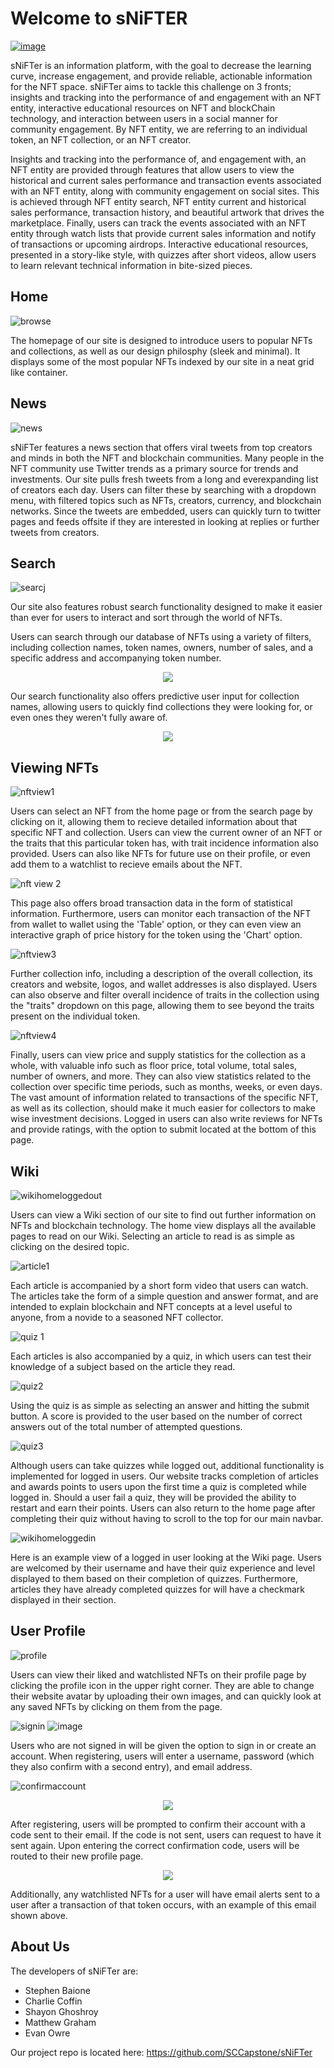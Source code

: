 # Welcome to sNiFTER

[![image](https://user-images.githubusercontent.com/59932579/165216455-371f7902-0608-45d5-bff6-7315717734dd.png)](https://www.youtube.com/watch?v=NfRXiQpxbsE)

sNiFTer is an information platform, with the goal to decrease the learning curve, increase engagement, and provide reliable, actionable information for the NFT space. sNiFTer aims to tackle this challenge on 3 fronts; insights and tracking into the performance of and engagement with an NFT entity, interactive educational resources on NFT and blockChain technology, and interaction between users in a social manner for community engagement. By NFT entity, we are referring to an individual token, an NFT collection, or an NFT creator.

Insights and tracking into the performance of, and engagement with, an NFT entity are provided through features that allow users to view the historical and current sales performance and transaction events associated with an NFT entity, along with community engagement on social sites. This is achieved through NFT entity search, NFT entity current and historical sales performance, transaction history, and beautiful artwork that drives the marketplace. Finally, users can track the events associated with an NFT entity through watch lists that provide current sales information and notify of transactions or upcoming airdrops. Interactive educational resources, presented in a story-like style, with quizzes after short videos, allow users to learn relevant technical information in bite-sized pieces. 

## Home

![browse](https://user-images.githubusercontent.com/59932579/164487437-2fa12df1-4d96-4238-a79a-97b186df6e68.png)

The homepage of our site is designed to introduce users to popular NFTs and collections, as well as our design philosphy (sleek and minimal). It displays some of the most popular NFTs indexed by our site in a neat grid like container.

## News

![news](https://user-images.githubusercontent.com/59932579/164488024-bc4e95be-f175-4892-beeb-6a0cc60f7b64.png)

sNiFTer features a news section that offers viral tweets from top creators and minds in both the NFT and blockchain communities. Many people in the NFT community use Twitter trends as a primary source for trends and investments. Our site pulls fresh tweets from a long and everexpanding list of creators each day. Users can filter these by searching with a dropdown menu, with filtered topics such as NFTs, creators, currency, and blockchain networks. Since the tweets are embedded, users can quickly turn to twitter pages and feeds offsite if they are interested in looking at replies or further tweets from creators.

## Search

![searcj](https://user-images.githubusercontent.com/59932579/164488588-224adc1d-aeca-4cf9-98da-913ff5b1c12c.png)

Our site also features robust search functionality designed to make it easier than ever for users to interact and sort through the world of NFTs. 

Users can search through our database of NFTs using a variety of filters, including collection names, token names, owners, number of sales, and a specific address and accompanying token number. 

<p align="center">
  <img src="https://user-images.githubusercontent.com/59932579/164489822-f420d048-10db-46cb-a57b-fde4c0ada5e9.PNG" />
</p>

Our search functionality also offers predictive user input for collection names, allowing users to quickly find collections they were looking for, or even ones they weren't fully aware of.

<p align="center">
 <img src="https://user-images.githubusercontent.com/59932579/164489746-efa78a4a-59fb-425b-96c3-ce7300c99b98.PNG" />
</p>

## Viewing NFTs

![nftview1](https://user-images.githubusercontent.com/59932579/164490990-da2cad39-3adc-4a59-bbe7-70ca981f01b5.png)

Users can select an NFT from the home page or from the search page by clicking on it, allowing them to recieve detailed information about that specific NFT and collection. Users can view the current owner of an NFT or the traits that this particular token has, with trait incidence information also provided. Users can also like NFTs for future use on their profile, or even add them to a watchlist to recieve emails about the NFT.

![nft view 2](https://user-images.githubusercontent.com/59932579/164491008-1e100d67-9c50-4929-b324-dbaeb606df04.png)

This page also offers broad transaction data in the form of statistical information. Furthermore, users can monitor each transaction of the NFT from wallet to wallet using the 'Table' option, or they can even view an interactive graph of price history for the token using the 'Chart' option.

![nftview3](https://user-images.githubusercontent.com/59932579/164491015-70a8b95a-d905-480e-be26-9439c18f1342.png)

Further collection info, including a description of the overall collection, its creators and website, logos, and wallet addresses is also displayed. Users can also observe and filter overall incidence of traits in the collection using the "traits" dropdown on this page, allowing them to see beyond the traits present on the individual token.

![nftview4](https://user-images.githubusercontent.com/59932579/164491270-3da2278e-9b7f-4140-9fbf-8d5103ae7fb2.png)

Finally, users can view price and supply statistics for the collection as a whole, with valuable info such as floor price, total volume, total sales, number of owners, and more. They can also view statistics related to the collection over specific time periods, such as months, weeks, or even days. The vast amount of information related to transactions of the specific NFT, as well as its collection, should make it much easier for collectors to make wise investment decisions. Logged in users can also write reviews for NFTs and provide ratings, with the option to submit located at the bottom of this page.

## Wiki

![wikihomeloggedout](https://user-images.githubusercontent.com/59932579/164495415-6192d7b2-9754-48fa-a7c0-c4813d1bb72d.png)

Users can view a Wiki section of our site to find out further information on NFTs and blockchain technology. The home view displays all the available pages to read on our Wiki. Selecting an article to read is as simple as clicking on the desired topic.

![article1](https://user-images.githubusercontent.com/59932579/164497324-1da73b74-e47c-4818-b3e5-3c6d8618bbe0.png)

Each article is accompanied by a short form video that users can watch. The articles take the form of a simple question and answer format, and are intended to explain blockchain and NFT concepts at a level useful to anyone, from a novide to a seasoned NFT collector.

![quiz 1](https://user-images.githubusercontent.com/59932579/164497652-21f928db-f47c-4101-a2cc-be9e333d6921.png)

Each articles is also accompanied by a quiz, in which users can test their knowledge of a subject based on the article they read.

![quiz2](https://user-images.githubusercontent.com/59932579/164497831-a5f52d58-2711-4b2a-a3fe-166dd45c2f2e.PNG)

Using the quiz is as simple as selecting an answer and hitting the submit button. A score is provided to the user based on the number of correct answers out of the total number of attempted questions.

![quiz3](https://user-images.githubusercontent.com/59932579/164497846-1246f639-3cf3-4a28-a757-09b70fce3eeb.PNG)

Although users can take quizzes while logged out, additional functionality is implemented for logged in users. Our website tracks completion of articles and awards points to users upon the first time a quiz is completed while logged in. Should a user fail a quiz, they will be provided the ability to restart and earn their points. Users can also return to the home page after completing their quiz without having to scroll to the top for our main navbar.

![wikihomeloggedin](https://user-images.githubusercontent.com/59932579/164495630-7826fdc8-bd45-4d9d-ae06-2c9557154c88.png)

Here is an example view of a logged in user looking at the Wiki page. Users are welcomed by their username and have their quiz experience and level displayed to them based on their completion of quizzes. Furthermore, articles they have already completed quizzes for will have a checkmark displayed in their section.

## User Profile

![profile](https://user-images.githubusercontent.com/59932579/164542629-888d6529-832a-430d-ad81-f4a9ed8752e8.png)

Users can view their liked and watchlisted NFTs on their profile page by clicking the profile icon in the upper right corner. They are able to change their website avatar by uploading their own images, and can quickly look at any saved NFTs by clicking on them from the page.

![signin](https://user-images.githubusercontent.com/59932579/164499788-b69e95f9-d98d-4d44-8532-81d6ee1e346b.PNG)
![image](https://user-images.githubusercontent.com/59932579/164500780-a88b347d-a21d-426e-bc0d-bbf24963434b.png)

Users who are not signed in will be given the option to sign in or create an account. When registering, users will enter a username, password (which they also confirm with a second entry), and email address. 

![confirmaccount](https://user-images.githubusercontent.com/59932579/164500961-fea5dea6-ab2c-427a-beb1-8605abcca873.PNG)

<p align="center">
 <img src="https://user-images.githubusercontent.com/59932579/164501399-6ebf3880-e9cf-4283-9358-a9782e30fc3c.png" />
</p>

After registering, users will be prompted to confirm their account with a code sent to their email. If the code is not sent, users can request to have it sent again. Upon entering the correct confirmation code, users will be routed to their new profile page.

<p align="center">
 <img src="https://user-images.githubusercontent.com/59932579/164543011-d52e6471-3434-49cc-820c-2ad9240ef0a5.png" />
</p>

Additionally, any watchlisted NFTs for a user will have email alerts sent to a user after a transaction of that token occurs, with an example of this email shown above.

## About Us

The developers of sNiFTer are:
 - Stephen Baione
 - Charlie Coffin
 - Shayon Ghoshroy
 - Matthew Graham
 - Evan Owre

Our project repo is located here:
https://github.com/SCCapstone/sNiFTer
 
